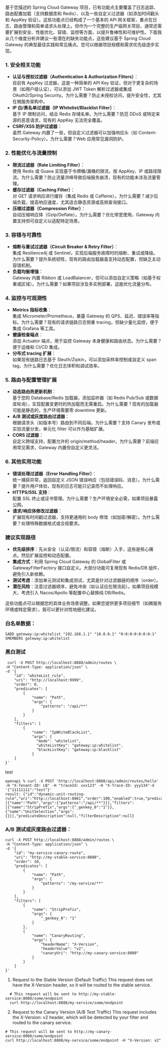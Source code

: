 
基于您描述的 Spring Cloud Gateway 项目，已有功能点主要覆盖了日志追踪、路由配置加载（支持数据库和 Redis）、以及一些自定义过滤器（如添加时间戳头和 AppKey 验证）。这些功能点已经构成了一个基本的 API 网关框架，重点在日志、路由管理和简单请求头处理上。但作为一个完整的生产级网关项目，通常还需要扩展到安全、性能优化、容错、监控等方面，以提升鲁棒性和可维护性。下面我从几个维度分析并建议一些潜在的缺失功能点，这些建议基于 Spring Cloud Gateway 的典型最佳实践和常见痛点。您可以根据项目规模和需求优先级逐步实现。

### 1. **安全相关功能**
- **认证与授权过滤器（Authentication & Authorization Filters）**：  
  目前有 AppKey 过滤器，这是一种简单的 API Key 验证，但对于更复杂的场景（如用户级认证），可以添加 JWT Token 解析过滤器或集成 OAuth2/Spring Security。为什么需要？防止未授权访问，提升安全性，尤其在微服务架构中。
- **IP 白/黑名单过滤器（IP Whitelist/Blacklist Filter）**：  
  基于 IP 限制访问，结合 Redis 存储名单。为什么需要？防范 DDoS 或特定来源的恶意请求，现有的 AppKey 无法完全覆盖。
- **CSRF/XSS 防护过滤器**：  
  虽然 Gateway 内置了一些，但自定义过滤器可以加强响应头（如 Content-Security-Policy）。为什么需要？Web 应用常见漏洞防护。

### 2. **性能优化与流量控制**
- **限流过滤器（Rate Limiting Filter）**：  
  使用 Redis 或 Guava 实现基于令牌桶/漏桶的限流，按 AppKey、IP 或路径限流。为什么需要？防止流量洪峰导致后端服务崩溃，现有的功能未涉及流量管理。
- **缓存过滤器（Caching Filter）**：  
  对 GET 请求响应进行缓存（集成 Redis 或 Caffeine）。为什么需要？减少后端负载，提高响应速度，尤其适合静态资源或高频查询接口。
- **压缩过滤器（Compression Filter）**：  
  自动压缩响应体（Gzip/Deflate）。为什么需要？优化带宽使用，Gateway 内置支持但可自定义以适配特定场景。

### 3. **容错与可靠性**
- **熔断与重试过滤器（Circuit Breaker & Retry Filter）**：  
  集成 Resilience4j 或 Sentinel，实现后端服务故障时的熔断、重试或降级。为什么需要？提升系统韧性，现有的路由加载器虽支持动态配置，但缺乏主动容错机制。
- **负载均衡增强**：  
  Gateway 内置 Ribbon 或 LoadBalancer，但可以添加自定义策略（如基于权重或区域）。为什么需要？如果项目涉及多实例部署，这能优化流量分布。

### 4. **监控与可观测性**
- **Metrics 指标收集**：  
  集成 Micrometer/Prometheus，暴露 Gateway 的 QPS、延迟、错误率等指标。为什么需要？现有的请求链路日志侧重 tracing，但缺少量化监控，便于集成 Grafana 等工具。
- **健康检查端点**：  
  添加 Actuator 端点，用于监控 Gateway 本身健康和路由状态。为什么需要？便于运维和 CI/CD 集成。
- **分布式 tracing 扩展**：  
  如果现有链路日志基于 Sleuth/Zipkin，可以添加采样率控制或自定义 span tag。为什么需要？优化日志体积和调试效率。

### 5. **路由与配置管理扩展**
- **动态路由热更新机制**：  
  基于您的 Database/Redis 加载器，添加监听器（如 Redis Pub/Sub 或数据库轮询），实现配置变更时的热加载而无需重启。为什么需要？现有的加载器可能是静态的，生产环境需要零 downtime 更新。
- **A/B 测试或灰度路由过滤器**：  
  根据请求头（如版本号）路由到不同后端。为什么需要？支持 Canary 发布或实验流量分发，单元化 filter 可以作为基础扩展。
- **CORS 过滤器**：  
  自定义跨域支持，配置允许的 origin/method/header。为什么需要？前端应用常见需求，Gateway 内置但自定义更灵活。

### 6. **其他实用功能**
- **错误处理过滤器（Error Handling Filter）**：  
  统一捕获异常，返回自定义 JSON 错误响应（包括错误码、消息）。为什么需要？提升用户体验，现有的日志可能只记录而不处理响应。
- **HTTPS/SSL 支持**：  
  配置 SSL 终止或证书管理。为什么需要？生产环境安全必需，如果项目暴露公网。
- **请求/响应体修改过滤器**：  
  扩展现有时间戳过滤器，支持更通用的 body 修改（如加密/解密）。为什么需要？处理特殊数据格式或合规要求。

### 建议实现路径
- **优先级排序**：先从安全（认证/限流）和容错（熔断）入手，这些是核心痛点。然后扩展监控和动态配置。
- **集成方式**：利用 Spring Cloud Gateway 的 GlobalFilter 或 GatewayFilterFactory 接口自定义。大部分功能可复用现有 Redis/DB 组件，避免引入新依赖。
- **测试考虑**：添加单元测试和集成测试，尤其是针对过滤器链的顺序（order）。
- **潜在风险**：注意过滤器顺序，避免冲突（如认证应在限流前）。如果项目规模大，考虑引入 Nacos/Apollo 等配置中心替换纯 DB/Redis。

这些功能点可以根据您的具体业务场景调整。如果您提供更多项目细节（如微服务环境或特定需求），我可以更针对性地细化建议。



### 白名单数据：
```text
SADD gateway:ip:whitelist "192.168.1.1" "10.0.0.1" "0:0:0:0:0:0:0:1"
SMEMBERS gateway:ip:whitelist

```

### 黑白测试
```text
 curl -X POST http://localhost:8888/admin/routes \
-H "Content-Type: application/json" \
-d '{
    "id": "whiteList_rule",
    "uri": "http://localhost:9999",
    "order": 0,
    "predicates": [
        {
            "name": "Path",
            "args": {
                "patterns": "/api/**"
            }
        }
    ],
    "filters": [
        {
            "name": "IpWhiteBlackList",
            "args": {
              "mode": "whitelist",
              "whiteListKey": "gateway:ip:whitelist",
              "blackListKey": "gateway:ip:blacklist"
            }
    ]
}'
```
test 
```text
openapi % curl -X POST 'http://localhost:8888/api/admin/routes/hello'  -H "X-Tenant-ID: LB" -H "traceId: xxx123" -H "X-Trace-ID: yyy134"-d '{"11111111":"test"}'
result: {"id":"dynamic-unit-routing-rule","uri":"http://localhost:8081","order":100,"enabled":true,"predicates":[{"name":"Path","args":{"patterns":"/api/**"}}],"filters":[{"name":"StripPrefix","args":{"_genkey_0":"1"}},{"name":"UnitSelection","args":{}}],"predicateDescription":null,"filterDescription":null}
```

### **A/B 测试或灰度路由过滤器**：
```text
curl -X POST http://localhost:8888/admin/routes \
-H "Content-Type: application/json" \
-d '{
    "id": "my-service-canary-route",
    "uri": "http://my-stable-service:8080",
    "order": 10,
    "predicates": [
        {
            "name": "Path",
            "args": {
                "patterns": "/my-service/**"
            }
        }
    ],
    "filters": [
        {
            "name": "StripPrefix",
            "args": {
                "_genkey_0": "1"
            }
        },
        {
            "name": "CanaryRouting",
            "args": {
                "headerName": "X-Version",
                "headerValue": "v2",
                "canaryUri": "http://my-canary-service:8080"
            }
        }
    ]
}'

```
1. Request to the Stable Version (Default Traffic) This request does not have the X-Version header, so it will be routed to the stable service.
  ```text
    # This request will be sent to http://my-stable-service:8080/some/endpoint
    curl http://localhost:8888/my-service/some/endpoint
  ``` 
2. Request to the Canary Version (A/B Test Traffic) This request includes the X-Version: v2 header, which will be detected by your filter and routed to the canary service.
  ```text
  # This request will be sent to http://my-canary-service:8080/some/endpoint
  curl http://localhost:8888/my-service/some/endpoint -H "X-Version: v2"
  ```